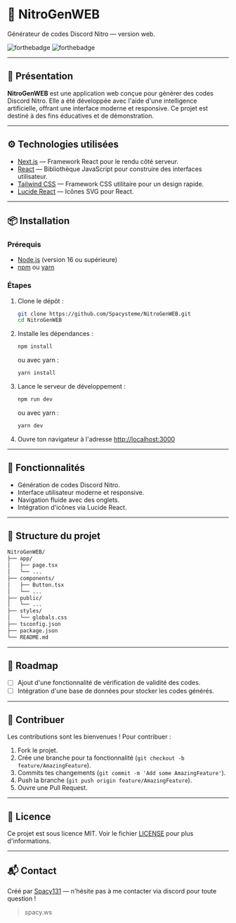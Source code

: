 # 🚀 NitroGenWEB

Générateur de codes Discord Nitro — version web.

![forthebadge](https://forthebadge.com/images/badges/made-with-javascript.svg)
![forthebadge](https://forthebadge.com/images/badges/uses-html.svg)

---

## 🧠 Présentation

**NitroGenWEB** est une application web conçue pour générer des codes Discord Nitro. Elle a été développée avec l'aide d'une intelligence artificielle, offrant une interface moderne et responsive. Ce projet est destiné à des fins éducatives et de démonstration.

---

## ⚙️ Technologies utilisées

- [Next.js](https://nextjs.org/) — Framework React pour le rendu côté serveur.
- [React](https://reactjs.org/) — Bibliothèque JavaScript pour construire des interfaces utilisateur.
- [Tailwind CSS](https://tailwindcss.com/) — Framework CSS utilitaire pour un design rapide.
- [Lucide React](https://lucide.dev/) — Icônes SVG pour React.

---

## 📦 Installation

### Prérequis

- [Node.js](https://nodejs.org/) (version 16 ou supérieure)
- [npm](https://www.npmjs.com/) ou [yarn](https://yarnpkg.com/)

### Étapes

1. Clone le dépôt :

   ```bash
   git clone https://github.com/Spacysteme/NitroGenWEB.git
   cd NitroGenWEB
   ```

2. Installe les dépendances :

   ```bash
   npm install
   ```

   ou avec yarn :

   ```bash
   yarn install
   ```

3. Lance le serveur de développement :

   ```bash
   npm run dev
   ```

   ou avec yarn :

   ```bash
   yarn dev
   ```

4. Ouvre ton navigateur à l'adresse [http://localhost:3000](http://localhost:3000)

---

## 📄 Fonctionnalités

- Génération de codes Discord Nitro.
- Interface utilisateur moderne et responsive.
- Navigation fluide avec des onglets.
- Intégration d'icônes via Lucide React.

---

## 📁 Structure du projet

```bash
NitroGenWEB/
├── app/
│   ├── page.tsx
│   └── ...
├── components/
│   ├── Button.tsx
│   └── ...
├── public/
│   └── ...
├── styles/
│   └── globals.css
├── tsconfig.json
├── package.json
└── README.md
```

---

## 🚧 Roadmap

- [ ] Ajout d'une fonctionnalité de vérification de validité des codes.
- [ ] Intégration d'une base de données pour stocker les codes générés.

---

## 🤝 Contribuer

Les contributions sont les bienvenues ! Pour contribuer :

1. Fork le projet.
2. Crée une branche pour ta fonctionnalité (`git checkout -b feature/AmazingFeature`).
3. Commits tes changements (`git commit -m 'Add some AmazingFeature'`).
4. Push la branche (`git push origin feature/AmazingFeature`).
5. Ouvre une Pull Request.

---

## 📄 Licence

Ce projet est sous licence MIT. Voir le fichier [LICENSE](LICENSE) pour plus d'informations.

---

## 📬 Contact

Créé par [Spacy131](https://github.com/Spacysteme) — n'hésite pas à me contacter via discord pour toute question !
> spacy.ws
